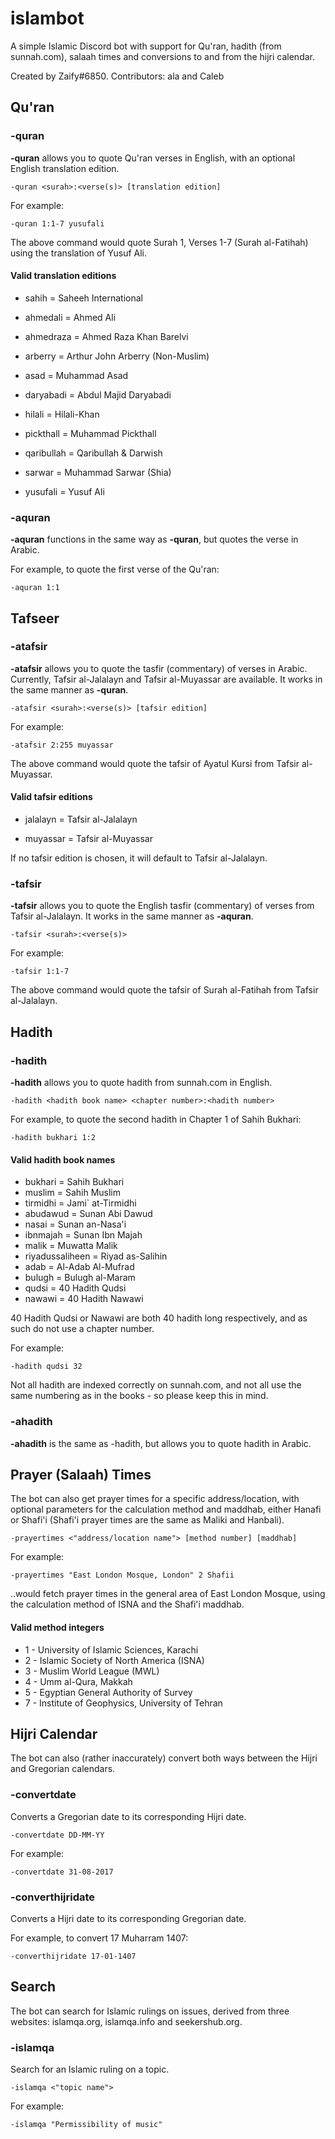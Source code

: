 # islambot
A simple Islamic Discord bot with support for Qu'ran, hadith (from sunnah.com), salaah times and conversions to and from the hijri calendar.

Created by Zaify#6850. Contributors: ala and Caleb

## Qu'ran 

### -quran
**-quran** allows you to quote Qu'ran verses in English, with an optional English translation edition.

```
-quran <surah>:<verse(s)> [translation edition]
```

For example:

```
-quran 1:1-7 yusufali 
```
The above command would quote Surah 1, Verses 1-7 (Surah al-Fatihah) using the translation of Yusuf Ali.

#### Valid translation editions
* sahih = Saheeh International

* ahmedali = Ahmed Ali

* ahmedraza = Ahmed Raza Khan Barelvi

* arberry = Arthur John Arberry (Non-Muslim) 

* asad = Muhammad Asad

* daryabadi = Abdul Majid Daryabadi

* hilali = Hilali-Khan

* pickthall = Muhammad Pickthall

* qaribullah = Qaribullah & Darwish

* sarwar = Muhammad Sarwar (Shia) 

* yusufali = Yusuf Ali 

### -aquran
**-aquran** functions in the same way as **-quran**, but quotes the verse in Arabic.

For example, to quote the first verse of the Qu'ran:
```
-aquran 1:1
```

## Tafseer

### -atafsir
**-atafsir** allows you to quote the tasfir (commentary) of verses in Arabic. Currently, Tafsir al-Jalalayn and Tafsir al-Muyassar are available. It works in the same manner as **-quran**.

```
-atafsir <surah>:<verse(s)> [tafsir edition]
```

For example:

```
-atafsir 2:255 muyassar
```
The above command would quote the tafsir of Ayatul Kursi from Tafsir al-Muyassar.

#### Valid tafsir editions
* jalalayn = Tafsir al-Jalalayn

* muyassar = Tafsir al-Muyassar

If no tafsir edition is chosen, it will default to Tafsir al-Jalalayn.

### -tafsir
**-tafsir** allows you to quote the English tasfir (commentary) of verses from Tafsir al-Jalalayn. It works in the same manner as **-aquran**.

```
-tafsir <surah>:<verse(s)> 
```

For example:

```
-tafsir 1:1-7
```
The above command would quote the tafsir of Surah al-Fatihah from Tafsir al-Jalalayn. 

## Hadith 

### -hadith
**-hadith** allows you to quote hadith from sunnah.com in English.

```
-hadith <hadith book name> <chapter number>:<hadith number>
```

For example, to quote the second hadith in Chapter 1 of Sahih Bukhari:
```
-hadith bukhari 1:2
```

#### Valid hadith book names 

* bukhari = Sahih Bukhari
* muslim = Sahih Muslim
* tirmidhi = Jami` at-Tirmidhi
* abudawud = Sunan Abi Dawud
* nasai = Sunan an-Nasa'i
* ibnmajah = Sunan Ibn Majah
* malik = Muwatta Malik
* riyadussaliheen = Riyad as-Salihin
* adab = Al-Adab Al-Mufrad
* bulugh = Bulugh al-Maram
* qudsi = 40 Hadith Qudsi
* nawawi = 40 Hadith Nawawi

40 Hadith Qudsi or Nawawi are both 40 hadith long respectively, and as such do not use a chapter number.

For example:
```
-hadith qudsi 32
```

Not all hadith are indexed correctly on sunnah.com, and not all use the same numbering as in the books - so please keep this in mind.

### -ahadith
**-ahadith** is the same as -hadith, but allows you to quote hadith in Arabic. 


## Prayer (Salaah) Times

The bot can also get prayer times for a specific address/location, with optional parameters for the calculation method and maddhab, either Hanafi or Shafi'i (Shafi'i prayer times are the same as Maliki and Hanbali).

```
-prayertimes <"address/location name"> [method number] [maddhab]
```

For example:
```
-prayertimes "East London Mosque, London" 2 Shafii
```

..would fetch prayer times in the general area of East London Mosque, using the calculation method of ISNA and the Shafi'i maddhab.

#### Valid method integers

* 1 - University of Islamic Sciences, Karachi
* 2 - Islamic Society of North America (ISNA)
* 3 - Muslim World League (MWL)
* 4 - Umm al-Qura, Makkah
* 5 - Egyptian General Authority of Survey
* 7 - Institute of Geophysics, University of Tehran

## Hijri Calendar

The bot can also (rather inaccurately) convert both ways between the Hijri and Gregorian calendars.

### -convertdate
Converts a Gregorian date to its corresponding Hijri date.

```
-convertdate DD-MM-YY 
```

For example:
```
-convertdate 31-08-2017
```

### -converthijridate
Converts a Hijri date to its corresponding Gregorian date.

For example, to convert 17 Muharram 1407:
```
-converthijridate 17-01-1407
```

## Search

The bot can search for Islamic rulings on issues, derived from three websites: islamqa.org, islamqa.info and seekershub.org.

### -islamqa
Search for an Islamic ruling on a topic.

```
-islamqa <"topic name">
```

For example:
```
-islamqa "Permissibility of music"
```






